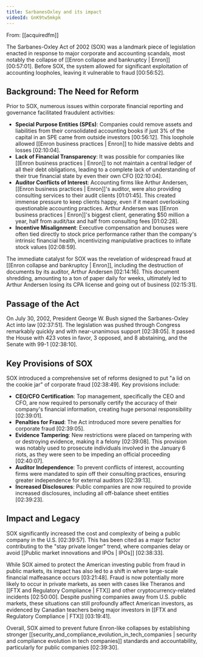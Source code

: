 ```yaml
---
title: SarbanesOxley and its impact
videoId: GnK9tw5mkpk
---
```


From: [[acquiredfm]] <br/> 

The Sarbanes-Oxley Act of 2002 (SOX) was a landmark piece of legislation enacted in response to major corporate and accounting scandals, most notably the collapse of [[Enron collapse and bankruptcy | Enron]] <a class="yt-timestamp" data-t="00:57:01">[00:57:01]</a>. Before SOX, the system allowed for significant exploitation of accounting loopholes, leaving it vulnerable to fraud <a class="yt-timestamp" data-t="00:56:52">[00:56:52]</a>.

## Background: The Need for Reform
Prior to SOX, numerous issues within corporate financial reporting and governance facilitated fraudulent activities:
*   **Special Purpose Entities (SPEs)**: Companies could remove assets and liabilities from their consolidated accounting books if just 3% of the capital in an SPE came from outside investors <a class="yt-timestamp" data-t="00:56:12">[00:56:12]</a>. This loophole allowed [[Enron business practices | Enron]] to hide massive debts and losses <a class="yt-timestamp" data-t="02:10:04">[02:10:04]</a>.
*   **Lack of Financial Transparency**: It was possible for companies like [[Enron business practices | Enron]] to not maintain a central ledger of all their debt obligations, leading to a complete lack of understanding of their true financial state by even their own CFO <a class="yt-timestamp" data-t="02:10:04">[02:10:04]</a>.
*   **Auditor Conflicts of Interest**: Accounting firms like Arthur Andersen, [[Enron business practices | Enron]]'s auditor, were also providing consulting services to their audit clients <a class="yt-timestamp" data-t="01:01:45">[01:01:45]</a>. This created immense pressure to keep clients happy, even if it meant overlooking questionable accounting practices. Arthur Andersen was [[Enron business practices | Enron]]'s biggest client, generating $50 million a year, half from audit/tax and half from consulting fees <a class="yt-timestamp" data-t="01:02:28">[01:02:28]</a>.
*   **Incentive Misalignment**: Executive compensation and bonuses were often tied directly to stock price performance rather than the company's intrinsic financial health, incentivizing manipulative practices to inflate stock values <a class="yt-timestamp" data-t="02:08:59">[02:08:59]</a>.

The immediate catalyst for SOX was the revelation of widespread fraud at [[Enron collapse and bankruptcy | Enron]], including the destruction of documents by its auditor, Arthur Andersen <a class="yt-timestamp" data-t="02:14:16">[02:14:16]</a>. This document shredding, amounting to a ton of paper daily for weeks, ultimately led to Arthur Andersen losing its CPA license and going out of business <a class="yt-timestamp" data-t="02:15:31">[02:15:31]</a>.

## Passage of the Act
On July 30, 2002, President George W. Bush signed the Sarbanes-Oxley Act into law <a class="yt-timestamp" data-t="02:37:51">[02:37:51]</a>. The legislation was pushed through Congress remarkably quickly and with near-unanimous support <a class="yt-timestamp" data-t="02:38:05">[02:38:05]</a>. It passed the House with 423 votes in favor, 3 opposed, and 8 abstaining, and the Senate with 99-1 <a class="yt-timestamp" data-t="02:38:10">[02:38:10]</a>.

## Key Provisions of SOX
SOX introduced a comprehensive set of reforms designed to put "a lid on the cookie jar" of corporate fraud <a class="yt-timestamp" data-t="02:38:49">[02:38:49]</a>. Key provisions include:
*   **CEO/CFO Certification**: Top management, specifically the CEO and CFO, are now required to personally certify the accuracy of their company's financial information, creating huge personal responsibility <a class="yt-timestamp" data-t="02:39:01">[02:39:01]</a>.
*   **Penalties for Fraud**: The Act introduced more severe penalties for corporate fraud <a class="yt-timestamp" data-t="02:39:05">[02:39:05]</a>.
*   **Evidence Tampering**: New restrictions were placed on tampering with or destroying evidence, making it a felony <a class="yt-timestamp" data-t="02:39:08">[02:39:08]</a>. This provision was notably used to prosecute individuals involved in the January 6 riots, as they were seen to be impeding an official proceeding <a class="yt-timestamp" data-t="02:40:07">[02:40:07]</a>.
*   **Auditor Independence**: To prevent conflicts of interest, accounting firms were mandated to spin off their consulting practices, ensuring greater independence for external auditors <a class="yt-timestamp" data-t="02:39:13">[02:39:13]</a>.
*   **Increased Disclosures**: Public companies are now required to provide increased disclosures, including all off-balance sheet entities <a class="yt-timestamp" data-t="02:39:23">[02:39:23]</a>.

## Impact and Legacy
SOX significantly increased the cost and complexity of being a public company in the U.S. <a class="yt-timestamp" data-t="02:39:57">[02:39:57]</a>. This has been cited as a major factor contributing to the "stay private longer" trend, where companies delay or avoid [[Public market innovations and IPOs | IPOs]] <a class="yt-timestamp" data-t="02:38:33">[02:38:33]</a>.

While SOX aimed to protect the American investing public from fraud in public markets, its impact has also led to a shift in where large-scale financial malfeasance occurs <a class="yt-timestamp" data-t="03:21:48">[03:21:48]</a>. Fraud is now potentially more likely to occur in private markets, as seen with cases like Theranos and [[FTX and Regulatory Compliance | FTX]] and other cryptocurrency-related incidents <a class="yt-timestamp" data-t="02:50:00">[02:50:00]</a>. Despite pushing companies away from U.S. public markets, these situations can still profoundly affect American investors, as evidenced by Canadian teachers being major investors in [[FTX and Regulatory Compliance | FTX]] <a class="yt-timestamp" data-t="03:19:41">[03:19:41]</a>.

Overall, SOX aimed to prevent future Enron-like collapses by establishing stronger [[security_and_compliance_evolution_in_tech_companies | security and compliance evolution in tech companies]] standards and accountability, particularly for public companies <a class="yt-timestamp" data-t="02:39:30">[02:39:30]</a>.
